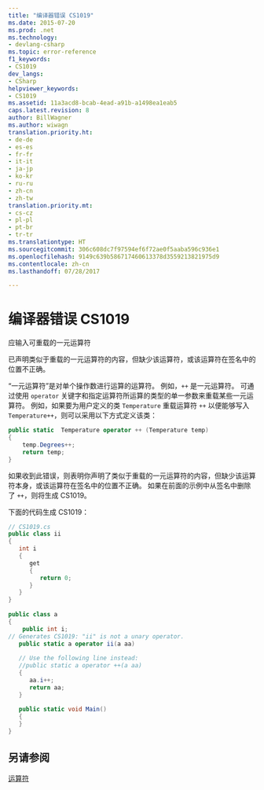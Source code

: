 ```yaml
---
title: "编译器错误 CS1019"
ms.date: 2015-07-20
ms.prod: .net
ms.technology:
- devlang-csharp
ms.topic: error-reference
f1_keywords:
- CS1019
dev_langs:
- CSharp
helpviewer_keywords:
- CS1019
ms.assetid: 11a3acd8-bcab-4ead-a91b-a1498ea1eab5
caps.latest.revision: 8
author: BillWagner
ms.author: wiwagn
translation.priority.ht:
- de-de
- es-es
- fr-fr
- it-it
- ja-jp
- ko-kr
- ru-ru
- zh-cn
- zh-tw
translation.priority.mt:
- cs-cz
- pl-pl
- pt-br
- tr-tr
ms.translationtype: HT
ms.sourcegitcommit: 306c608dc7f97594ef6f72ae0f5aaba596c936e1
ms.openlocfilehash: 9149c639b586717460613378d3559213821975d9
ms.contentlocale: zh-cn
ms.lasthandoff: 07/28/2017

---
```

# <a name="compiler-error-cs1019"></a>编译器错误 CS1019
应输入可重载的一元运算符  
  
 已声明类似于重载的一元运算符的内容，但缺少该运算符，或该运算符在签名中的位置不正确。  
  
 “一元运算符”是对单个操作数进行运算的运算符。 例如，`++` 是一元运算符。 可通过使用 `operator` 关键字和指定运算符所运算的类型的单一参数来重载某些一元运算符。 例如，如果要为用户定义的类 `Temperature` 重载运算符 `++` 以便能够写入 `Temperature++`，则可以采用以下方式定义该类：  
  
```csharp  
public static  Temperature operator ++ (Temperature temp)  
{  
    temp.Degrees++;  
    return temp;  
}  
```  
  
 如果收到此错误，则表明你声明了类似于重载的一元运算符的内容，但缺少该运算符本身，或该运算符在签名中的位置不正确。 如果在前面的示例中从签名中删除了 `++`，则将生成 CS1019。  
  
 下面的代码生成 CS1019：  
  
```csharp  
// CS1019.cs  
public class ii  
{  
   int i  
   {  
      get  
      {  
         return 0;  
      }  
   }  
}  
  
public class a  
{  
    public int i;  
// Generates CS1019: "ii" is not a unary operator.  
   public static a operator ii(a aa)     
  
   // Use the following line instead:  
   //public static a operator ++(a aa)  
   {  
      aa.i++;  
      return aa;   
   }  
  
   public static void Main()  
   {  
   }  
}  
```  
  
## <a name="see-also"></a>另请参阅  
 [运算符](../../../csharp/programming-guide/statements-expressions-operators/operators.md)

